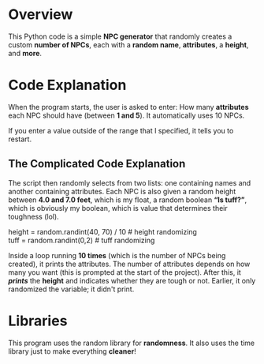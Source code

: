# Overview
This Python code is a simple **NPC generator** that randomly creates a custom **number of NPCs**, each with a **random name**, **attributes**, a **height**, and **more**.

# Code Explanation
When the program starts, the user is asked to enter:
How many **attributes** each NPC should have (between **1 and 5**).
It automatically uses 10 NPCs.

If you enter a value outside of the range that I specified, it tells you to restart.

## The Complicated Code Explanation
The script then randomly selects from two lists: one containing names and another containing attributes. Each NPC is also given a random height between **4.0 and 7.0 feet**, which is my float, a random boolean **“Is tuff?”**, which is obviously my boolean, which is value that determines their toughness (lol).

height = random.randint(40, 70) / 10 # height randomizing<br>
tuff = random.randint(0,2) # tuff randomizing

Inside a loop running **10 times** (which is the number of NPCs being created), it prints the attributes. The number of attributes depends on how many you want (this is prompted at the start of the project). After this, it ***prints*** the **height** and indicates whether they are tough or not. Earlier, it only randomized the variable; it didn't print.

# Libraries
This program uses the random library for **randomness**. It also uses the time library just to make everything **cleaner**!
